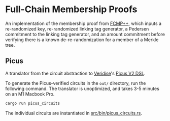 # Full-Chain Membership Proofs

An implementation of the membership proof from
[FCMP++](https://github.com/kayabaNerve/fcmp-ringct/blob/develop/fcmp%2B%2B.pdf),
which inputs a re-randomized key, re-randomized linking tag generator, a
Pedersen commitment to the linking tag generator, and an amount commitment
before verifying there is a known de-re-randomization for a member of a Merkle
tree.

## Picus

A translator from the circuit abstraction to [Veridise](https://veridise.com)'s [Picus V2 DSL](https://docs.veridise.com).

To generate the Picus-verified circuits in the `out/` directory, run the following command. The translator is unoptimized, and takes 3-5 minutes on an M1 Macbook Pro.
```bash
cargo run picus_circuits
```

The individual circuits are instantiated in [src/bin/picus_circuits.rs](./src/bin/picus_circuits.rs).